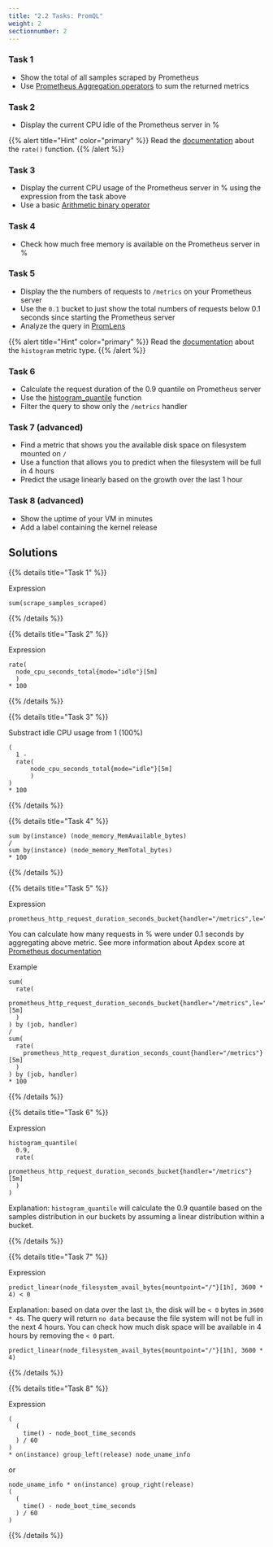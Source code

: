 ```yaml
---
title: "2.2 Tasks: PromQL"
weight: 2
sectionnumber: 2
---
```


### Task 1

* Show the total of all samples scraped by Prometheus
* Use [Prometheus Aggregation operators](https://prometheus.io/docs/prometheus/latest/querying/operators/#aggregation-operators) to sum the returned metrics

### Task 2

* Display the current CPU idle of the Prometheus server in %

{{% alert title="Hint" color="primary" %}}
Read the [documentation](https://prometheus.io/docs/prometheus/latest/querying/functions/) about the `rate()` function.
{{% /alert %}}

### Task 3

* Display the current CPU usage of the Prometheus server in % using the expression from the task above
* Use a basic [Arithmetic binary operator](https://prometheus.io/docs/prometheus/latest/querying/operators/#arithmetic-binary-operators)

### Task 4

* Check how much free memory is available on the Prometheus server in %

### Task 5

* Display the the numbers of requests to `/metrics` on your Prometheus server
* Use the `0.1` bucket to just show the total numbers of requests below 0.1 seconds since starting the Prometheus server
* Analyze the query in [PromLens](https://demo.promlens.com/)

{{% alert title="Hint" color="primary" %}}
Read the [documentation](https://prometheus.io/docs/concepts/metric_types/#histogram) about the `histogram` metric type.
{{% /alert %}}

### Task 6

* Calculate the request duration of the 0.9 quantile on Prometheus server
* Use the [histogram_quantile](https://prometheus.io/docs/prometheus/latest/querying/functions/#histogram_quantile) function
* Filter the query to show only the `/metrics` handler

### Task 7 (advanced)

* Find a metric that shows you the available disk space on filesystem mounted on `/`
* Use a function that allows you to predict when the filesystem will be full in 4 hours
* Predict the usage linearly based on the growth over the last 1 hour

### Task 8 (advanced)

* Show the uptime of your VM in minutes
* Add a label containing the kernel release

## Solutions

{{% details title="Task 1" %}}

Expression
```promql
sum(scrape_samples_scraped)
```

{{% /details %}}

{{% details title="Task 2" %}}

Expression
```promql
rate(
  node_cpu_seconds_total{mode="idle"}[5m]
  )
* 100
```

{{% /details %}}

{{% details title="Task 3" %}}

Substract idle CPU usage from 1 (100%)

```promql
(
  1 -
  rate(
      node_cpu_seconds_total{mode="idle"}[5m]
      )
)
* 100
```

{{% /details %}}

{{% details title="Task 4" %}}

```promql
sum by(instance) (node_memory_MemAvailable_bytes)
/
sum by(instance) (node_memory_MemTotal_bytes)
* 100
```

{{% /details %}}

{{% details title="Task 5" %}}

Expression
```promql
prometheus_http_request_duration_seconds_bucket{handler="/metrics",le="0.1"}
```

You can calculate how many requests in % were under 0.1 seconds by aggregating above metric. See more information about Apdex score at [Prometheus documentation](https://prometheus.io/docs/practices/histograms/#apdex-score)

Example

```promql
sum(
  rate(
    prometheus_http_request_duration_seconds_bucket{handler="/metrics",le="0.1"}[5m]
  )
) by (job, handler)
/
sum(
  rate(
    prometheus_http_request_duration_seconds_count{handler="/metrics"}[5m]
  )
) by (job, handler)
* 100
```
{{% /details %}}

{{% details title="Task 6" %}}

Expression
```promql
histogram_quantile(
  0.9,
  rate(
    prometheus_http_request_duration_seconds_bucket{handler="/metrics"}[5m]
  )
)
```
Explanation: `histogram_quantile` will calculate the 0.9 quantile based on the samples distribution in our buckets by assuming a linear distribution within a bucket.

{{% /details %}}

{{% details title="Task 7" %}}

Expression
```promql
predict_linear(node_filesystem_avail_bytes{mountpoint="/"}[1h], 3600 * 4) < 0
```

Explanation: based on data over the last `1h`, the disk will be `< 0` bytes in `3600 * 4`s.
The query will return `no data` because the file system will not be full in the next 4 hours. You can check how much disk space will be available in 4 hours by removing the `< 0` part.
```promql
predict_linear(node_filesystem_avail_bytes{mountpoint="/"}[1h], 3600 * 4)
```

{{% /details %}}

{{% details title="Task 8" %}}

Expression
```promql
(
  (
    time() - node_boot_time_seconds
  ) / 60
)
* on(instance) group_left(release) node_uname_info
```

or

```promql
node_uname_info * on(instance) group_right(release)
(
  (
    time() - node_boot_time_seconds
  ) / 60
)
```
{{% /details %}}